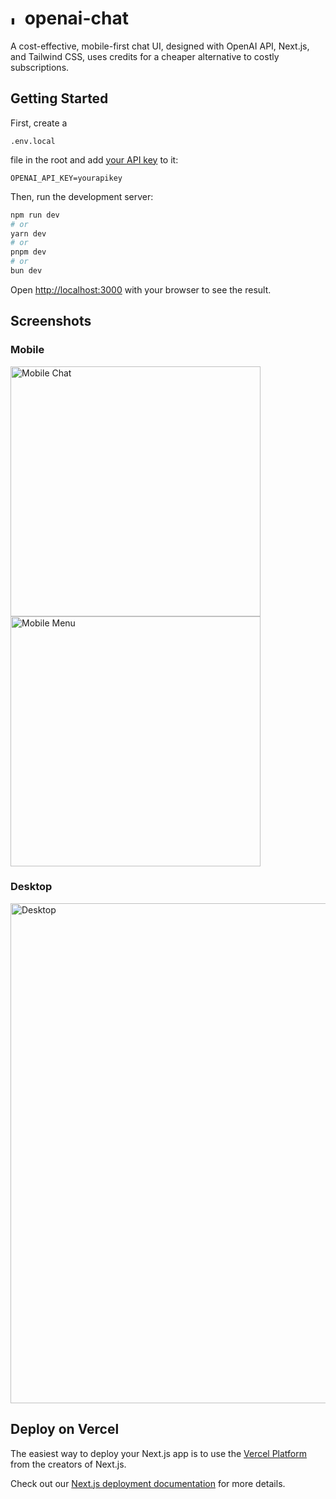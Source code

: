 # <img alt="Logo" src="https://github.com/kevinneuman/openai-chat/assets/17978140/aa36988a-b466-4456-a85a-871e15a2c376" style="width: 16px; height: auto;"> openai-chat

A cost-effective, mobile-first chat UI, designed with OpenAI API, Next.js, and Tailwind CSS, uses credits for a cheaper alternative to costly subscriptions.

## Getting Started

First, create a

```
.env.local
```

file in the root and add [your API key](https://platform.openai.com/account/api-keys) to it:

```
OPENAI_API_KEY=yourapikey
```

Then, run the development server:

```bash
npm run dev
# or
yarn dev
# or
pnpm dev
# or
bun dev
```

Open [http://localhost:3000](http://localhost:3000) with your browser to see the result.

## Screenshots

### Mobile

<img alt="Mobile Chat" src="https://github.com/kevinneuman/openai-chat/assets/17978140/c3cd4c9c-c552-42ba-9b8a-2e64f500edc0" style="width: 400px; height: auto;">

<img alt="Mobile Menu" src="https://github.com/kevinneuman/openai-chat/assets/17978140/8b44ca94-2f58-43b9-9a5a-a1eea4d1c934" style="width: 400px; height: auto;">

### Desktop

<img alt="Desktop" src="https://github.com/kevinneuman/openai-chat/assets/17978140/42b36b19-4613-4654-8dc1-bab7278d2393" style="width: 800px; height: auto;">

## Deploy on Vercel

The easiest way to deploy your Next.js app is to use the [Vercel Platform](https://vercel.com/new?utm_medium=default-template&filter=next.js&utm_source=create-next-app&utm_campaign=create-next-app-readme) from the creators of Next.js.

Check out our [Next.js deployment documentation](https://nextjs.org/docs/deployment) for more details.
